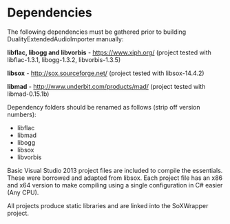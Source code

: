 # Dependencies

The following dependencies must be gathered prior to building DualityExtendedAudioImporter manually:

**libflac, libogg and libvorbis** - https://www.xiph.org/ (project tested with libflac-1.3.1, libogg-1.3.2, libvorbis-1.3.5)

**libsox** - http://sox.sourceforge.net/ (project tested with libsox-14.4.2)

**libmad** - http://www.underbit.com/products/mad/ (project tested with libmad-0.15.1b)

Dependency folders should be renamed as follows (strip off version numbers):
* libflac
* libmad
* libogg
* libsox
* libvorbis

Basic Visual Studio 2013 project files are included to compile the essentials. These were borrowed and adapted from libsox. Each project file has an x86 and x64 version to make compiling using a single configuration in C# easier (Any CPU).

All projects produce static libraries and are linked into the SoXWrapper project.